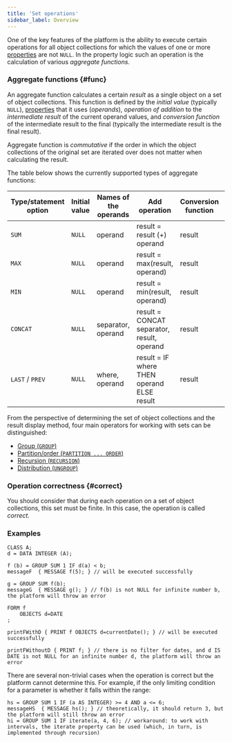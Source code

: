 ```yaml
---
title: 'Set operations'
sidebar_label: Overview
---
```


One of the key features of the platform is the ability to execute certain operations for all object collections for which the values of one or more [properties](Properties.md) are not `NULL`. In the property logic such an operation is the calculation of various *aggregate functions*. 

### Aggregate functions {#func}

An aggregate function calculates a certain *result* as a single object on a set of object collections. This function is defined by the *initial value* (typically `NULL`), [properties](Properties.md) that it uses (*operands*), *operation of addition* to the *intermediate result* of the current operand values, and *conversion function* of the intermediate result to the final (typically the intermediate result is the final result).

Aggregate function is *commutative* if the order in which the object collections of the original set are iterated over does not matter when calculating the result. 

The table below shows the currently supported types of aggregate functions:

|Type/statement option  |Initial value|Names of the operands|Add operation|Conversion function|Commutativity|Data type|
|-----------------------|-------------|---------------------|-------------|-------------------|-------------|---------|
|`SUM`                  |`NULL`       |operand              |result = result (+) operand|result|+|number|
|`MAX`                  |`NULL`       |operand              |result = max(result, operand)|result|+|any comparable|
|`MIN`                  |`NULL`       |operand              |result = min(result, operand)|result|+|any comparable|
|`CONCAT`               |`NULL`       |separator, operand   |result = CONCAT separator, result, operand|result|-|string|
|`LAST` / `PREV`        |`NULL`       |where, operand       |result = IF where THEN operand ELSE result|result|-|any|

From the perspective of determining the set of object collections and the result display method, four main operators for working with sets can be distinguished:

-   [Group (`GROUP`)](Grouping_GROUP_.md)
-   [Partition/order (`PARTITION ... ORDER`)](Partitioning_sorting_PARTITION_..._ORDER_.md)
-   [Recursion (`RECURSION`)](Recursion_RECURSION_.md)
-   [Distribution (`UNGROUP`)](Distribution_UNGROUP_.md)

### Operation correctness {#correct}

You should consider that during each operation on a set of object collections, this set must be finite. In this case, the operation is called *correct*.

### Examples

```lsf
CLASS A;
d = DATA INTEGER (A);

f (b) = GROUP SUM 1 IF d(a) < b;
messageF  { MESSAGE f(5); } // will be executed successfully

g = GROUP SUM f(b);
messageG  { MESSAGE g(); } // f(b) is not NULL for infinite number b, the platform will throw an error

FORM f
    OBJECTS d=DATE
;

printFWithD { PRINT f OBJECTS d=currentDate(); } // will be executed successfully

printFWithoutD { PRINT f; } // there is no filter for dates, and d IS DATE is not NULL for an infinite number d, the platform will throw an error
```


There are several non-trivial cases when the operation is correct but the platform cannot determine this. For example, if the only limiting condition for a parameter is whether it falls within the range:

```lsf
hs = GROUP SUM 1 IF (a AS INTEGER) >= 4 AND a <= 6;
messageHS  { MESSAGE hs(); } // theoretically, it should return 3, but the platform will still throw an error
hi = GROUP SUM 1 IF iterate(a, 4, 6); // workaround: to work with intervals, the iterate property can be used (which, in turn, is implemented through recursion)
```
